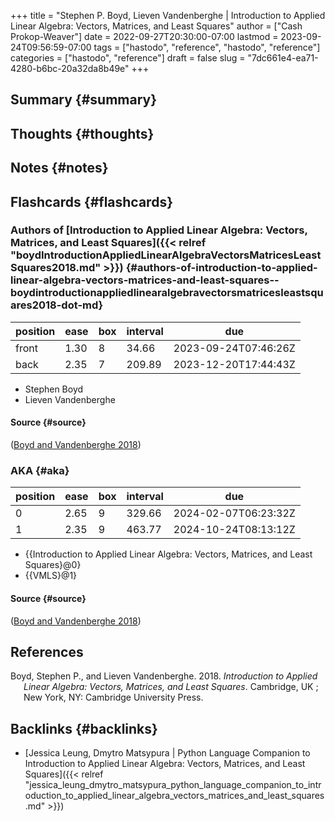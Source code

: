 +++
title = "Stephen P. Boyd, Lieven Vandenberghe | Introduction to Applied Linear Algebra: Vectors, Matrices, and Least Squares"
author = ["Cash Prokop-Weaver"]
date = 2022-09-27T20:30:00-07:00
lastmod = 2023-09-24T09:56:59-07:00
tags = ["hastodo", "reference", "hastodo", "reference"]
categories = ["hastodo", "reference"]
draft = false
slug = "7dc661e4-ea71-4280-b6bc-20a32da8b49e"
+++

## Summary {#summary}


## Thoughts {#thoughts}


## Notes {#notes}


## Flashcards {#flashcards}


### Authors of [Introduction to Applied Linear Algebra: Vectors, Matrices, and Least Squares]({{< relref "boydIntroductionAppliedLinearAlgebraVectorsMatricesLeastSquares2018.md" >}}) {#authors-of-introduction-to-applied-linear-algebra-vectors-matrices-and-least-squares--boydintroductionappliedlinearalgebravectorsmatricesleastsquares2018-dot-md}

| position | ease | box | interval | due                  |
|----------|------|-----|----------|----------------------|
| front    | 1.30 | 8   | 34.66    | 2023-09-24T07:46:26Z |
| back     | 2.35 | 7   | 209.89   | 2023-12-20T17:44:43Z |

-   Stephen Boyd
-   Lieven Vandenberghe


#### Source {#source}

(<a href="#citeproc_bib_item_1">Boyd and Vandenberghe 2018</a>)


### AKA {#aka}

| position | ease | box | interval | due                  |
|----------|------|-----|----------|----------------------|
| 0        | 2.65 | 9   | 329.66   | 2024-02-07T06:23:32Z |
| 1        | 2.35 | 9   | 463.77   | 2024-10-24T08:13:12Z |

-   {{Introduction to Applied Linear Algebra: Vectors, Matrices, and Least Squares}@0}
-   {{VMLS}@1}


#### Source {#source}

(<a href="#citeproc_bib_item_1">Boyd and Vandenberghe 2018</a>)

## References

<style>.csl-entry{text-indent: -1.5em; margin-left: 1.5em;}</style><div class="csl-bib-body">
  <div class="csl-entry"><a id="citeproc_bib_item_1"></a>Boyd, Stephen P., and Lieven Vandenberghe. 2018. <i>Introduction to Applied Linear Algebra: Vectors, Matrices, and Least Squares</i>. Cambridge, UK ; New York, NY: Cambridge University Press.</div>
</div>


## Backlinks {#backlinks}

-   [Jessica Leung, Dmytro Matsypura | Python Language Companion to Introduction to Applied Linear Algebra: Vectors, Matrices, and Least Squares]({{< relref "jessica_leung_dmytro_matsypura_python_language_companion_to_introduction_to_applied_linear_algebra_vectors_matrices_and_least_squares.md" >}})
